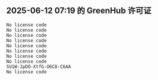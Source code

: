 ## 2025-06-12 07:19 的 GreenHub 许可证
```
No license code
No license code
No license code
No license code
No license code
No license code
No license code
No license code
SU1W-JpDO-XtfG-O6C8-C6AA
No license code
```
